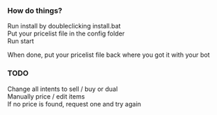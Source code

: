 ### How do things?
Run install by doubleclicking install.bat  
Put your pricelist file in the config folder   
Run start  

When done, put your pricelist file back where you got it with your bot

### TODO
Change all intents to sell / buy or dual  
Manually price / edit items  
If no price is found, request one and try again